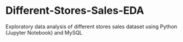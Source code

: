 # Different-Stores-Sales-EDA
 Exploratory data analysis of different stores sales dataset using Python (Jupyter Notebook) and MySQL
